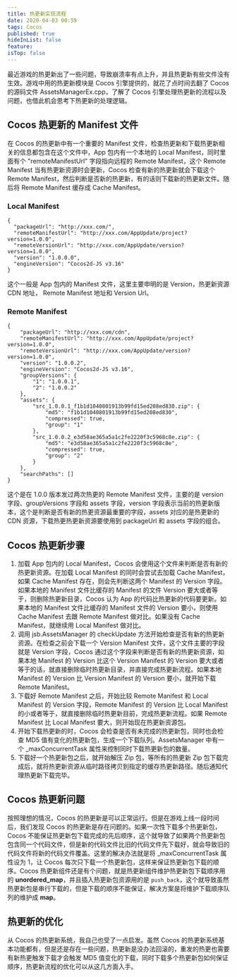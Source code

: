 ```yaml
---
title: 热更新实现流程
date: 2020-04-03 00:59
tags: Cocos
published: true
hideInList: false
feature: 
isTop: false
---
```


最近游戏的热更新出了一些问题，导致崩溃率有点上升，并且热更新有些文件没有生效。游戏中用的热更新模块是 Cocos 引擎提供的，就花了点时间去翻了 Cocos 的源码文件 AssetsManagerEx.cpp，了解了 Cocos 引擎处理热更新的流程以及问题，也借此机会思考下热更新的处理逻辑。

<!-- more -->

## Cocos 热更新的 Manifest 文件
在 Cocos 的热更新中有一个重要的 Manifest 文件，检查热更新和下载热更新相关的信息都包含在这个文件中，App 包内有一个本地的 Local Manifest，同时里面有个 "remoteManifestUrl" 字段指向远程的 Remote Manifest，这个 Remote Manifest 当有热更新资源时会更新，Cocos 检查有新的热更新就会下载这个 Remote Manifest，然后判断是否新的热更新，有的话则下载新的热更新文件。随后将 Remote Manifest 缓存成 Cache Manifest。

### Local Manifest
```
{
  "packageUrl": "http://xxx.com/",
  "remoteManifestUrl": "http://xxx.com/AppUpdate/project?version=1.0.0",
  "remoteVersionUrl": "http://xxx.com/AppUpdate/version?version=1.0.0",
  "version": "1.0.0.0",
  "engineVersion": "Cocos2d-JS v3.16"
}
```
这个一般是 App 包内的 Manifest 文件，这里主要申明的是 Version，热更新资源 CDN 地址， Remote Manifest 地址和 Version Url。

### Remote Manifest
```
{
    "packageUrl": "http://xxx.com/cdn",
    "remoteManifestUrl": "http://xxx.com/AppUpdate/project?version=1.0.0",
    "remoteVersionUrl": "http://xxx.com/AppUpdate/version?version=1.0.0",
    "version": "1.0.0.2",
    "engineVersion": "Cocos2d-JS v3.16",
    "groupVersions": {
        "1": "1.0.0.1",
        "2": "1.0.0.2"
    },
    "assets": {
        "src_1.0.0.1_f1b1d1040801913b99fd15ed208ed830.zip": {
            "md5": "f1b1d1040801913b99fd15ed208ed830",
            "compressed": true,
            "group": "1"
        },
        "src_1.0.0.2_e3d58ae365a5a1c2fe2220f3c5968c8e.zip": {
            "md5": "e3d58ae365a5a1c2fe2220f3c5968c8e",
            "compressed": true,
            "group": "2"
        }
    },
    "searchPaths": []
}
```
这个是在 1.0.0 版本发过两次热更的 Remote Manifest 文件，主要的是 version 字段、groupVersions 字段和 assets 字段，version 字段表示当前的热更新版本，这个是判断是否有新的热更资源最重要的字段，assets 对应的是热更新的 CDN 资源，下载热更热更新资源要使用到 packageUrl 和 assets 字段的组合。

## Cocos 热更新步骤

1. 加载 App 包内的 Local Manifest，Cocos 会使用这个文件来判断是否有新的热更新资源。在加载 Local Manifest 的同时会尝试去加载 Cache Manifest，如果 Cache Manifest 存在，则会先判断这两个 Manifest 的 Version 字段。如果本地的 Manifest 文件比缓存的 Manifest 的文件 Version 要大或者等于，则删除热更新目录，Cocos 认为 App 的代码比热更新的代码要更新。如果本地的 Manifest 文件比缓存的 Manifest 文件的 Version 要小，则使用 Cache Manifest 去跟 Remote Manifest 做对比。如果没有 Cache Manifest，就继续用 Local Manifest 做对比。
2. 调用 jsb.AssetsManager 的 checkUpdate 方法开始检查是否有新的热更新资源。在检查之前会下载一个 Version Manifest 文件，这个文件主要的字段就是 Version 字段，Cocos 通过这个字段来判断是否有新的热更新资源，如果本地 Manifest 的 Version 比这个 Version Manifest 的 Version 要大或者等于的话，就直接删除临时热更新目录，并直接完成热更新流程。如果本地 Manifest 的 Version 比 Version Manifest 的 Version 要小，就开始下载 Remote Manifest。
3. 下载好 Remote Manifest 之后，开始比较 Remote Manifest 和 Local Manifest 的 Version 字段，Remote Manifest 的 Version 比 Local Manifest 的小或者等于，就直接删除临时热更新目前，完成热更新流程。如果 Remote Manifest 比 Local Manifest 要大，则开始现在热更新资源包。
4. 开始下载热更新的时，Cocos 会检查是否有未完成的热更新包，同时也会检查 MD5 值有变化的热更新包，生成一个下载队列。AssetsManager 中有一个 _maxConcurrentTask 属性来控制同时下载热更新包的数量。
5. 下载好一个热更新包之后，就开始解压 Zip 包，等所有的热更新 Zip 包下载完成后，就将热更新资源从临时路径拷贝到指定的缓存热更新路径。随后通知代理热更新下载完毕。

## Cocos 热更新问题

按照理想的情况，Cocos 的热更新是可以正常运行。但是在游戏上线一段时间后，我们发现 Cocos 的热更新是存在问题的。如果一次性下载多个热更新包，Cocos 不能保证热更新包下载完成的先后顺序，这个就导致了如果两个热更新包包含同一个代码文件，但是新的代码文件比旧的代码文件先下载好，就会导致旧的代码文件将新的代码文件覆盖。这里的解决办法就是将 _maxConcurrentTask 属性设为 1，让 Cocos 每次只下载一个热更新包，这样来保证热更新包下载的顺序。Cocos 热更新组件还是有个问题，就是热更新组件维护热更新包下载顺序用的 **unordered_map**，并且插入热更新包资源用的是 `push_back`，这个就导致虽然热更新包是串行下载的，但是下载的顺序不能保证，解决方案是将维护下载顺序队列的维护成 **map**。

## 热更新的优化

从 Cocos 的热更新系统，我自己也受了一点启发。虽然 Cocos 的热更新系统基本功能都有，但是还是存在一些问题，热更新是没办法回滚的，重发的热更也需要有新热更触发下载才会触发 MD5 值变化的下载，同时下载多个热更新包如何保证顺序，热更新流程的优化可以从这几方面入手。
